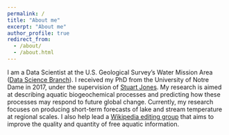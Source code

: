 ```yaml
---
permalink: /
title: "About me"
excerpt: "About me"
author_profile: true
redirect_from: 
  - /about/
  - /about.html
---
```


I am a Data Scientist at the U.S. Geological Survey’s Water Mission Area ([Data Science Branch](https://www.usgs.gov/mission-areas/water-resources/science/data-science-water-resources?qt-science_center_objects=0#qt-science_center_objects)). I received my PhD from the University of Notre Dame in 2017, under the supervision of [Stuart Jones](https://www3.nd.edu/~sjones20/). My research is aimed at describing aquatic biogeochemical processes and predicting how these processes may respond to future global change. Currently, my research focuses on producing short-term forecasts of lake and stream temperature at regional scales. I also help lead a [Wikipedia editing group](https://en.wikipedia.org/wiki/Wikipedia:WikiProject_Limnology_and_Oceanography) that aims to improve the quality and quantity of free aquatic information. 
